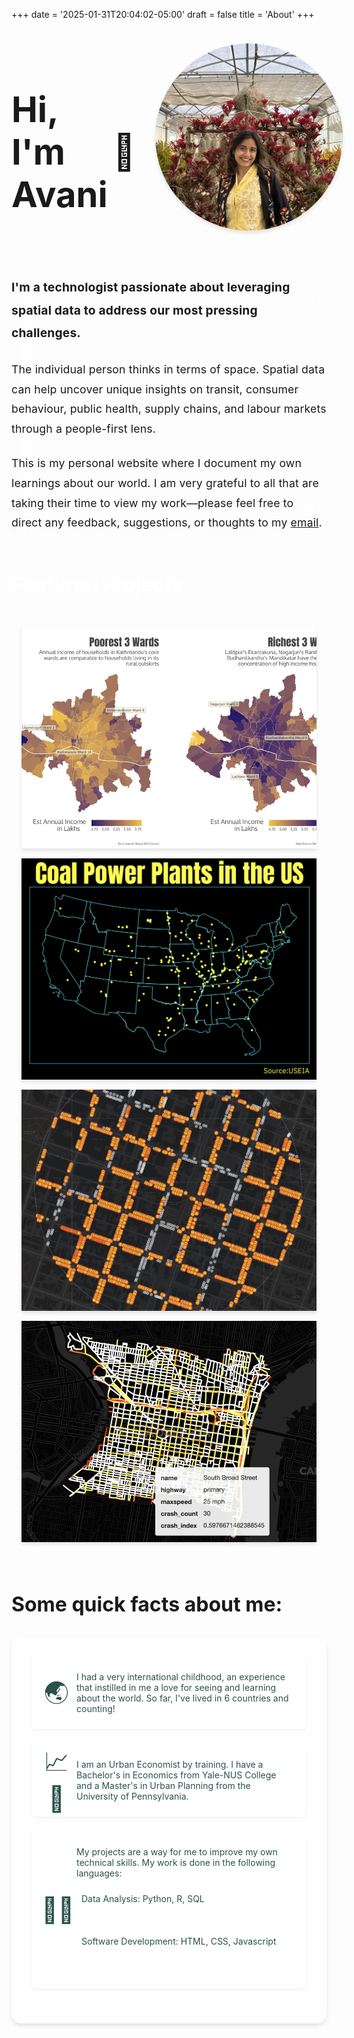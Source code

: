 +++
date = '2025-01-31T20:04:02-05:00'
draft = false
title = 'About'
+++

<div class="hero-section">
    <div class="hero-text">
        <h1 class="greeting">Hi, I'm Avani <span class="wave">👋</span></h1>
    </div>
    <div class="hero-image">
        <img src="avani.jpeg" alt="Avani" class="profile-image">
    </div>
</div>

<div class="main-content">
    <div class="intro-section">
    <p>I'm a technologist passionate about leveraging spatial data to address our most pressing challenges.</p> 
    <p>The individual person thinks in terms of space. Spatial data can help uncover unique insights on transit, consumer behaviour, public health, supply chains, and labour markets through a people-first lens.</p>
    <p>This is my personal website where I document my own learnings about our world. I am very grateful to all that are taking their time to view my work—please feel free to direct any feedback, suggestions, or thoughts to my <a href="mailto:avaniadhikari@hotmail.com">email</a>.
    </p>
</div>
<div class="gallery-section">
    <h2 class="gallery-header">Featured Projects</h2>
    <div class="gallery-grid">
        <a href="/posts/nepal_census/" class="gallery-item">
            <img src="valmap.png" alt="Map showing Household Wealth Distribution in Kathmandu Valley">
            <div class="gallery-overlay">
                <h3 class="gallery-title">Unpacking Nepal's Census</h3>
                <p class="gallery-description">Using data cleaning methods, I converted tabular census data into spatial formats that can be easily mapped.</p>
            </div>
        </a>
        <a href="/posts/coal-plants/" class="gallery-item">
            <img src="coal.png" alt="Map showing distribution of coal plants in America">
            <div class="gallery-overlay">
                <h3 class="gallery-title">Where are America's Coal Plants?</h3>
                <p class="gallery-description">A short analysis of the coal industry in America.</p>
            </div>
        </a>
        <a href="/posts/spotspotter-a-parking-finder/" class="gallery-item">
            <img src="img3.png" alt="Screenshot from Parking Finder App">
            <div class="gallery-overlay">
                <h3 class="gallery-title">Spotspotter</h3>
                <p class="gallery-description">Spotspotter is my first mobile application that seeks to crowdsource information on parking availability.</p>
            </div>
        </a>
        <a href="/philly-crash" class="gallery-item">
            <img src="crash.png" alt="Philadelphia's Crash Index">
            <div class="gallery-overlay">
                <h3 class="gallery-title">Finding Safe Strees in Philly</h3>
                <p class="gallery-description">Analysis of traffic accident patterns and safety metrics across Philadelphia.</p>
            </div>
        </a>
    </div>
</div>
<div class="facts-section">
    <h2 class="facts-header">Some quick facts about me:</h2>
<div class="custom-bullets">
<ul>
  <li data-emoji="🌏">
    I had a very international childhood, an experience that instilled in me a love for seeing and learning about the world. So far, I've lived in 6 countries and counting!
  </li>
  <li data-emoji="📈🌇">
    I am an Urban Economist by training. I have a Bachelor's in Economics from Yale-NUS College and a Master's in Urban Planning from the University of Pennsylvania.
  </li>
  <li data-emoji="👩‍💻">
    My projects are a way for me to improve my own technical skills. My work is done in the following languages:
    <ul>
      <li class="tech">Data Analysis: Python, R, SQL</li>
      <li class="tech">Software Development: HTML, CSS, Javascript </li>
    </ul>
  </li>
</ul>
</div>
</div>
</div>

<style>

.custom-bullets ul {
    list-style: none;
    padding-left: 0;
    margin: 0;
}

.custom-bullets li {
    position: relative;
    color:  #29524a;
    padding-left: 3.5rem;
    margin-bottom: 1.5rem;
    min-height: 3rem;
}

/* Style for the emoji bullets */
.custom-bullets li::before {
    content: attr(data-emoji);
    position: absolute;
    left: 0;
    top: 0;
    font-size: 2rem;
    line-height: 1.5;
    width: 3rem;
    text-align: center;
}

/* Nested list styling */
.custom-bullets li ul {
    margin-left: 0;
}

.custom-bullets li ul li {
    padding-left: 1.5rem;
}

/* Badge styling improvements */
.custom-bullets img {
    vertical-align: middle;
    margin: 0 0.25rem;
}

/* Hero section styling */
.hero-section {
    display: flex;
    align-items: center;
    justify-content: space-between;
    margin: 2rem 0 4rem 0;
    gap: 2rem;
}

.hero-text {
    flex: 1;
}

.hero-image {
    flex: 0 0 300px;
}

/* Profile image styling */
.profile-image {
    width: 300px;
    height: 300px;
    border-radius: 50%;
    object-fit: cover;
    box-shadow: 0 4px 6px rgba(0, 0, 0, 0.1);
}

/* Greeting header styling */
.greeting {
    font-size: 3.5rem;
    font-weight: bold;
    margin-bottom: 2rem;
    display: flex;
    align-items: center;
    gap: 0.5rem;
}

/* Waving hand animation */
.wave {
    display: inline-block;
    animation: wave 2.5s infinite;
    transform-origin: 70% 70%;
}

@keyframes wave {
    0% { transform: rotate(0deg); }
    10% { transform: rotate(14deg); }
    20% { transform: rotate(-8deg); }
    30% { transform: rotate(14deg); }
    40% { transform: rotate(-4deg); }
    50% { transform: rotate(10deg); }
    60% { transform: rotate(0deg); }
    100% { transform: rotate(0deg); }
}


/* Facts section styling */
.facts-section {
    margin: 3rem 0;
}

.facts-header {
    font-size: 2rem;
    font-weight: bold;
    margin-bottom: 2rem;
}

.custom-bullets {
    background: rgba(255, 255, 255, 0.8);
    border-radius: 1rem;
    box-shadow: 0 4px 6px rgba(0, 0, 0, 0.1);
    padding: 2rem;
}

.custom-bullets li {
    background: white;
    padding: 1.5rem 1.5rem 1.5rem 4.5rem;
    border-radius: 0.5rem;
    margin-bottom: 1.5rem;
    box-shadow: 0 2px 4px rgba(0, 0, 0, 0.05);
}

.custom-bullets li::before {
    font-size: 2.5rem;
    left: 1rem;
    top: 50%;
    transform: translateY(-50%);
}

/* Nested list improvements */
.custom-bullets li ul {
    margin-top: 1rem;
}

.custom-bullets li ul li {
    background: none;
    box-shadow: none;
    padding: 0.5rem 0.5rem;
    margin-bottom: 0.25rem;
}

/* Responsive design */
@media (max-width: 768px) {
    .hero-section {
        flex-direction: column-reverse;
        text-align: center;
    }
    
    .hero-image {
        flex: 0 0 200px;
    }
    
    .profile-image {
        width: 200px;
        height: 200px;
    }
    
    .greeting {
        font-size: 2.5rem;
        justify-content: center;
    }
}

.intro-section {
    max-width: 800px;
    margin: 2rem auto;
    backdrop-filter: blur(2rem);
}

.intro-section p {
    font-size: 1.1rem;
    line-height: 1.8;
    margin-bottom: 1.5rem;
    letter-spacing: 0.01em;
}

.intro-section p:first-child {
    font-size: 1.2rem;
    line-height: 1.9;
    font-weight: bold;
}


@media (max-width: 768px) {
    .intro-section {
        padding: 1.5rem;
        margin: 1rem;
    }
    
    .intro-section p {
        font-size: 1rem;
        line-height: 1.7;
    }
    
    .intro-section p:first-child {
        font-size: 1.1rem;
    }
}

/* Gallery section styles */
.gallery-section {
    margin: 4rem 0;
}

.gallery-header {
    font-size: 2rem;
    font-weight: bold;
    margin-bottom: 2rem;
    color:rgb(255, 255, 255);
}

.gallery-grid {
    display: grid;
    grid-template-columns: repeat(auto-fit, minmax(300px, 1fr));
    gap: 1rem;
    padding: 1rem;
}

.gallery-item {
    position: relative;
    overflow: hidden;
    box-shadow: 0 4px 6px rgba(0, 0, 0, 0.1);
    transition: transform 0.3s ease, box-shadow 0.3s ease;
    aspect-ratio: 4/3;
    cursor: pointer;
}

.gallery-item:hover {
    transform: translateY(-5px);
    box-shadow: 0 8px 12px rgba(0, 0, 0, 0.15);
}

.gallery-item img {
    width: 100%;
    height: 100%;
    object-fit: cover;
    transition: transform 0.3s ease;
}

.gallery-item:hover img {
    transform: scale(1.05);
}

.gallery-overlay {
    position: absolute;
    bottom: 0;
    left: 0;
    right: 0;
    background: linear-gradient(to top, rgba(41, 82, 74, 0.9), rgba(41, 82, 74, 0.7), transparent);
    padding: 2rem 1rem 1rem;
    transform: translateY(100%);
    transition: transform 0.3s ease;
}

.gallery-item:hover .gallery-overlay {
    transform: translateY(0);
}

.gallery-title {
    color: white;
    font-size: 1.2rem;
    font-weight: 500;
    margin-bottom: 0.5rem;
}

.gallery-description {
    color: rgba(255, 255, 255, 0.9);
    font-size: 0.9rem;
    line-height: 1.4;
}

@media (max-width: 768px) {
    .gallery-grid {
        grid-template-columns: repeat(auto-fit, minmax(250px, 1fr));
        gap: 1rem;
    }
    
    .gallery-title {
        font-size: 1.1rem;
    }
    
    .gallery-description {
        font-size: 0.85rem;
    }
}
</style>